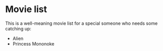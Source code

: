 # Movie list

This is a well-meaning movie list for a special someone who needs some catching up:

* Alien
* Princess Mononoke
